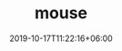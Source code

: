 ---
title: 'mouse'
date: 2019-10-17T11:22:16+06:00
draft: false
# meta description 
description: ''
# product Price
price: '500.0'
priceBefore: '500.0'
# Product Short Description
shortDescription: ''
productID: '19e2e9016-1312-ec11-995e-00505a416'
type: 'products'
category: 'abc'
images:
  - image: 'images/products/B29FA74E-7EE4-EB11-995C-005056B3A4161.png'  
  - image: 'images/products/B29FA74E-7EE4-EB11-995C-005056B3A4162.png'  
  - image: 'images/products/B29FA74E-7EE4-EB11-995C-005056B3A4163.png'  
---
